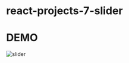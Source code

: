 # react-projects-7-slider
# DEMO
![slider](https://user-images.githubusercontent.com/101246922/161321629-6502fe79-2808-4e7a-b6a2-afa707edbf13.gif)

